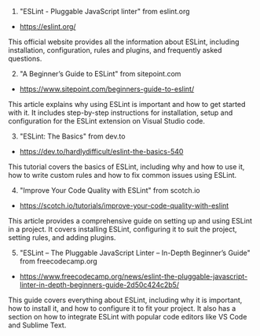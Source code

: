 

1. "ESLint - Pluggable JavaScript linter" from eslint.org
- https://eslint.org/

This official website provides all the information about ESLint, including installation, configuration, rules and plugins, and frequently asked questions. 

2. "A Beginner’s Guide to ESLint" from sitepoint.com
- https://www.sitepoint.com/beginners-guide-to-eslint/

This article explains why using ESLint is important and how to get started with it. It includes step-by-step instructions for installation, setup and configuration for the ESLint extension on Visual Studio code.

3. "ESLint: The Basics" from dev.to
- https://dev.to/hardlydifficult/eslint-the-basics-540

This tutorial covers the basics of ESLint, including why and how to use it, how to write custom rules and how to fix common issues using ESLint.

4. "Improve Your Code Quality with ESLint" from scotch.io
- https://scotch.io/tutorials/improve-your-code-quality-with-eslint

This article provides a comprehensive guide on setting up and using ESLint in a project. It covers installing ESLint, configuring it to suit the project, setting rules, and adding plugins.

5. "ESLint – The Pluggable JavaScript Linter – In-Depth Beginner’s Guide" from freecodecamp.org
- https://www.freecodecamp.org/news/eslint-the-pluggable-javascript-linter-in-depth-beginners-guide-2d50c424c2b5/

This guide covers everything about ESLint, including why it is important, how to install it, and how to configure it to fit your project. It also has a section on how to integrate ESLint with popular code editors like VS Code and Sublime Text.